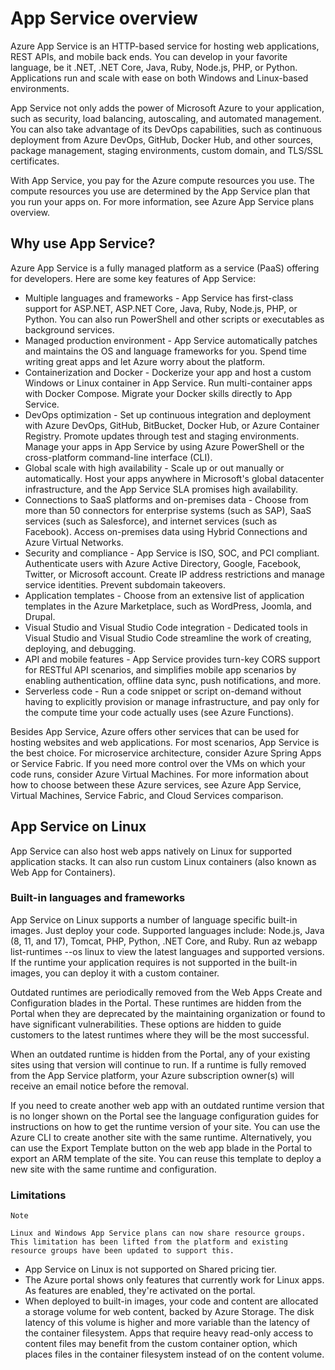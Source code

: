 # App Service overview

Azure App Service is an HTTP-based service for hosting web applications, REST APIs, and mobile back ends. You can develop in your favorite language, be it .NET, .NET Core, Java, Ruby, Node.js, PHP, or Python. Applications run and scale with ease on both Windows and Linux-based environments.

App Service not only adds the power of Microsoft Azure to your application, such as security, load balancing, autoscaling, and automated management. You can also take advantage of its DevOps capabilities, such as continuous deployment from Azure DevOps, GitHub, Docker Hub, and other sources, package management, staging environments, custom domain, and TLS/SSL certificates.

With App Service, you pay for the Azure compute resources you use. The compute resources you use are determined by the App Service plan that you run your apps on. For more information, see Azure App Service plans overview.

## Why use App Service?

Azure App Service is a fully managed platform as a service (PaaS) offering for developers. Here are some key features of App Service:

- Multiple languages and frameworks - App Service has first-class support for ASP.NET, ASP.NET Core, Java, Ruby, Node.js, PHP, or Python. You can also run PowerShell and other scripts or executables as background services.
- Managed production environment - App Service automatically patches and maintains the OS and language frameworks for you. Spend time writing great apps and let Azure worry about the platform.
- Containerization and Docker - Dockerize your app and host a custom Windows or Linux container in App Service. Run multi-container apps with Docker Compose. Migrate your Docker skills directly to App Service.
- DevOps optimization - Set up continuous integration and deployment with Azure DevOps, GitHub, BitBucket, Docker Hub, or Azure Container Registry. Promote updates through test and staging environments. Manage your apps in App Service by using Azure PowerShell or the cross-platform command-line interface (CLI).
- Global scale with high availability - Scale up or out manually or automatically. Host your apps anywhere in Microsoft's global datacenter infrastructure, and the App Service SLA promises high availability.
- Connections to SaaS platforms and on-premises data - Choose from more than 50 connectors for enterprise systems (such as SAP), SaaS services (such as Salesforce), and internet services (such as Facebook). Access on-premises data using Hybrid Connections and Azure Virtual Networks.
- Security and compliance - App Service is ISO, SOC, and PCI compliant. Authenticate users with Azure Active Directory, Google, Facebook, Twitter, or Microsoft account. Create IP address restrictions and manage service identities. Prevent subdomain takeovers.
- Application templates - Choose from an extensive list of application templates in the Azure Marketplace, such as WordPress, Joomla, and Drupal.
- Visual Studio and Visual Studio Code integration - Dedicated tools in Visual Studio and Visual Studio Code streamline the work of creating, deploying, and debugging.
- API and mobile features - App Service provides turn-key CORS support for RESTful API scenarios, and simplifies mobile app scenarios by enabling authentication, offline data sync, push notifications, and more.
- Serverless code - Run a code snippet or script on-demand without having to explicitly provision or manage infrastructure, and pay only for the compute time your code actually uses (see Azure Functions).

Besides App Service, Azure offers other services that can be used for hosting websites and web applications. For most scenarios, App Service is the best choice. For microservice architecture, consider Azure Spring Apps or Service Fabric. If you need more control over the VMs on which your code runs, consider Azure Virtual Machines. For more information about how to choose between these Azure services, see Azure App Service, Virtual Machines, Service Fabric, and Cloud Services comparison.

## App Service on Linux

App Service can also host web apps natively on Linux for supported application stacks. It can also run custom Linux containers (also known as Web App for Containers).

### Built-in languages and frameworks

App Service on Linux supports a number of language specific built-in images. Just deploy your code. Supported languages include: Node.js, Java (8, 11, and 17), Tomcat, PHP, Python, .NET Core, and Ruby. Run az webapp list-runtimes --os linux to view the latest languages and supported versions. If the runtime your application requires is not supported in the built-in images, you can deploy it with a custom container.

Outdated runtimes are periodically removed from the Web Apps Create and Configuration blades in the Portal. These runtimes are hidden from the Portal when they are deprecated by the maintaining organization or found to have significant vulnerabilities. These options are hidden to guide customers to the latest runtimes where they will be the most successful.

When an outdated runtime is hidden from the Portal, any of your existing sites using that version will continue to run. If a runtime is fully removed from the App Service platform, your Azure subscription owner(s) will receive an email notice before the removal.

If you need to create another web app with an outdated runtime version that is no longer shown on the Portal see the language configuration guides for instructions on how to get the runtime version of your site. You can use the Azure CLI to create another site with the same runtime. Alternatively, you can use the Export Template button on the web app blade in the Portal to export an ARM template of the site. You can reuse this template to deploy a new site with the same runtime and configuration.

### Limitations

	Note

	Linux and Windows App Service plans can now share resource groups. This limitation has been lifted from the platform and existing resource groups have been updated to support this.

- App Service on Linux is not supported on Shared pricing tier.
- The Azure portal shows only features that currently work for Linux apps. As features are enabled, they're activated on the portal.
- When deployed to built-in images, your code and content are allocated a storage volume for web content, backed by Azure Storage. The disk latency of this volume is higher and more variable than the latency of the container filesystem. Apps that require heavy read-only access to content files may benefit from the custom container option, which places files in the container filesystem instead of on the content volume.

